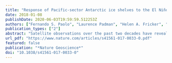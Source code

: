 ```yaml
---
title: "Response of Pacific-sector Antarctic ice shelves to the El Niño / Southern Oscillation"
date: 2018-01-08
publishDate: 2020-06-03T19:59:59.512253Z
authors: ["Fernando S. Paolo", "Laurence Padman", "Helen A. Fricker", "Susheel Adusumilli", "Susan Howard", "Matthew R. Siegfried"]
publication_types: ["2"]
abstract: "Satellite observations over the past two decades have revealed increasing loss of grounded ice in West Antarctica, associated with floating ice shelves that have been thinning. Thinning reduces an ice shelf’s ability to restrain grounded-ice discharge, yet our understanding of the climate processes that drive mass changes is limited. Here, we use ice-shelf height data from four satellite altimeter missions (1994–2017) to show a direct link between ice-shelf height variability in the Antarctic Pacific sector and changes in regional atmospheric circulation driven by the El Niño/Southern Oscillation. This link is strongest from the Dotson to Ross ice shelves and weaker elsewhere. During intense El Niño years, height increase by accumulation exceeds the height decrease by basal melting, but net ice-shelf mass declines as basal ice loss exceeds ice gain by lower-density snow. Our results demonstrate a substantial response of Amundsen Sea ice shelves to global and regional climate variability, with rates of change in height and mass on interannual timescales that can be comparable to the longer-term trend, and with mass changes from surface accumulation offsetting a significant fraction of the changes in basal melting. This implies that ice-shelf height and mass variability will increase as interannual atmospheric variability increases in a warming climate."
url_pdf: "https://www.nature.com/articles/s41561-017-0033-0.pdf"
featured: false
publication: "*Nature Geoscience*"
doi: "10.1038/s41561-017-0033-0"
---
```


